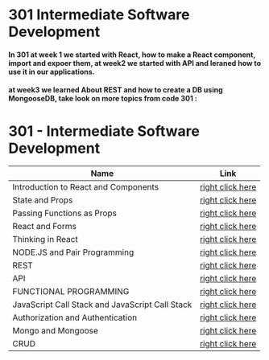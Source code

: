 # 301  Intermediate Software Development

#### In 301 at week 1 we started with React, how to make a React component, import and expoer them, at week2 we started with  API and leraned how to use it in our applications.
#### at week3 we learned About REST and how to create a DB using MongooseDB, take look on more topics from code 301 :

# 301 - Intermediate Software Development

Name    |  Link
------ | ------
Introduction to React and Components |  [right click here](https://dima-zeklam.github.io/reading-notes/Read:Class%2001)
State and Props|[right click here](https://dima-zeklam.github.io/reading-notes/Read:Class02)
Passing Functions as Props | [right click here](https://dima-zeklam.github.io/reading-notes/Read:Class03)
React and Forms  | [right click here](https://dima-zeklam.github.io/reading-notes/Read:Class04)
Thinking in React | [right click here](https://dima-zeklam.github.io/reading-notes/Read:Class05)
NODE.JS and Pair Programming | [right click here](https://dima-zeklam.github.io/reading-notes/Read:Class06)
REST | [right click here](https://dima-zeklam.github.io/reading-notes/Read:07)
API | [right click here](https://dima-zeklam.github.io/reading-notes/Read:Class08)
FUNCTIONAL PROGRAMMING |[right click here](https://dima-zeklam.github.io/reading-notes/Read:Class09)
JavaScript Call Stack and JavaScript Call Stack | [right click here](https://dima-zeklam.github.io/reading-notes/read10)
Authorization and Authentication | [right click here](https://dima-zeklam.github.io/reading-notes/read11)
Mongo and Mongoose | [right click here](https://dima-zeklam.github.io/reading-notes/read12)
CRUD | [right click here](https://dima-zeklam.github.io/reading-notes/read13)